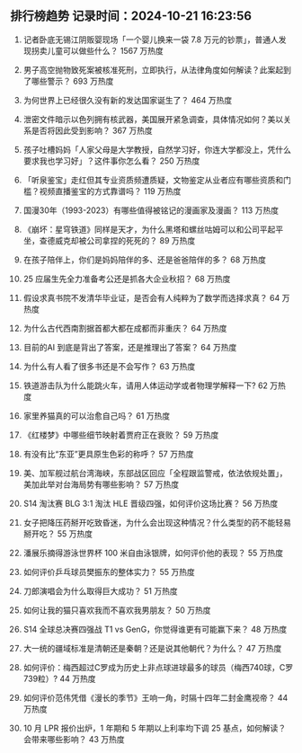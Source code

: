 
## 排行榜趋势 记录时间：2024-10-21 16:23:56
  
  1. 记者卧底无锡江阴贩婴现场「一个婴儿换来一袋 7.8 万元的钞票」，普通人发现拐卖儿童可以做些什么？ 1567 万热度
    
  2. 男子高空抛物致死案被核准死刑，立即执行，从法律角度如何解读？此案起到了哪些警示？ 693 万热度
    
  3. 为何世界上已经很久没有新的发达国家诞生了？ 464 万热度
    
  4. 泄密文件暗示以色列拥有核武器，美国展开紧急调查，具体情况如何？美以关系是否将因此受到影响？ 367 万热度
    
  5. 孩子吐槽妈妈「人家父母是大学教授，自然学习好，你连大学都没上，凭什么要求我也学习好」？这件事你怎么看？ 250 万热度
    
  6. 「听泉鉴宝」走红但其专业资质频遭质疑，文物鉴定从业者应有哪些资质和门槛？视频直播鉴宝的方式靠谱吗？ 119 万热度
    
  7. 国漫30年（1993-2023）有哪些值得被铭记的漫画家及漫画？ 113 万热度
    
  8. 《崩坏：星穹铁道》同样是天才，为什么黑塔和螺丝咕姆可以和公司平起平坐，查德威克却被公司拿捏的死死的？ 89 万热度
    
  9. 在孩子陪伴上，你们是妈妈陪伴的多、还是爸爸陪伴的多？ 68 万热度
    
  10. 25 应届生先全力准备考公还是抓各大企业秋招？ 68 万热度
    
  11. 假设求真书院不发清华毕业证，是否会有人纯粹为了数学而选择求真？ 64 万热度
    
  12. 为什么古代西南割据首都大都在成都而非重庆？ 64 万热度
    
  13. 目前的AI 到底是背出了答案，还是推理出了答案？ 64 万热度
    
  14. 为什么有人看了很多书还是不会写作？ 63 万热度
    
  15. 铁道游击队为什么能跳火车，请用人体运动学或者物理学解释一下? 62 万热度
    
  16. 家里养猫真的可以治愈自己吗？ 61 万热度
    
  17. 《红楼梦》中哪些细节映射着贾府正在衰败？ 59 万热度
    
  18. 有没有比“东亚”更具原生色彩的称呼？ 57 万热度
    
  19. 美、加军舰过航台湾海峡，东部战区回应「全程跟监警戒，依法依规处置」，美加此举对台海局势有哪些影响？ 57 万热度
    
  20. S14 淘汰赛 BLG 3:1 淘汰 HLE 晋级四强，如何评价这场比赛？ 56 万热度
    
  21. 女子把降压药掰开吃致昏迷，为什么会出现这种情况？什么类型的药不能轻易掰开吃？ 55 万热度
    
  22. 潘展乐摘得游泳世界杯 100 米自由泳银牌，如何评价他的表现？ 55 万热度
    
  23. 如何评价乒乓球员樊振东的整体实力？ 55 万热度
    
  24. 刀郎演唱会为什么取得巨大成功？ 51 万热度
    
  25. 如何让我的猫只喜欢我而不喜欢我男朋友？ 50 万热度
    
  26. S14 全球总决赛四强战 T1 vs GenG，你觉得谁更有可能赢下来？ 48 万热度
    
  27. 大一统的疆域标准是清朝还是秦朝？还是说其他朝代？为什么？ 47 万热度
    
  28. 如何评价：梅西超过C罗成为历史上非点球进球最多的球员（梅西740球，C罗739粒）? 44 万热度
    
  29. 如何评价范伟凭借《漫长的季节》王响一角，时隔十四年二封金鹰视帝？ 44 万热度
    
  30. 10 月 LPR 报价出炉，1 年期和 5 年期以上利率均下调 25 基点，如何解读？会带来哪些影响？ 43 万热度
    
